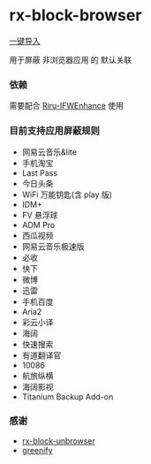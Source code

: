 # rx-block-browser
[一键导入](https://greenify.github.io/lamprose/rx-block-browser)

用于屏蔽 非浏览器应用 的 默认关联

### 依赖
需要配合 [Riru-IFWEnhance](https://github.com/Kr328/Riru-IFWEnhance) 使用

### 目前支持应用屏蔽规则
  * 网易云音乐&lite
  * 手机淘宝
  * Last Pass
  * 今日头条
  * WiFi 万能钥匙(含 play 版)
  * IDM+
  * FV 悬浮球
  * ADM Pro
  * 西瓜视频
  * 网易云音乐极速版
  * 必收
  * 快下
  * 微博
  * 迅雷
  * 手机百度
  * Aria2
  * 彩云小译
  * 海阔
  * 快速搜索
  * 有道翻译官
  * 10086
  * 航旅纵横
  * 海阔影视
  * Titanium Backup Add-on

### 感谢
- [rx-block-unbrowser](https://github.com/Kr328/rx-block-unbrowser)
- [greenify](https://github.com/greenify/greenify.github.io)